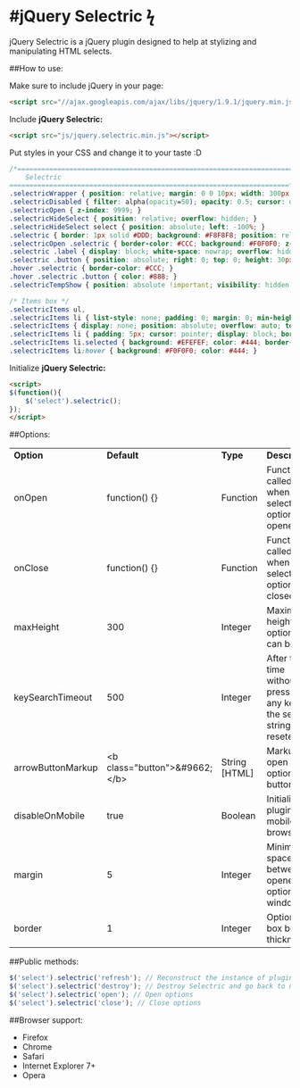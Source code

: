 #jQuery Selectric ϟ
===================

jQuery Selectric is a jQuery plugin designed to help at stylizing and manipulating HTML selects.

##How to use:

Make sure to include jQuery in your page:

```html
<script src="//ajax.googleapis.com/ajax/libs/jquery/1.9.1/jquery.min.js"></script>
```

Include **jQuery Selectric:**

```html
<script src="js/jquery.selectric.min.js"></script>
```

Put styles in your CSS and change it to your taste :D

```css
/*======================================================================
	Selectric
======================================================================*/
.selectricWrapper { position: relative; margin: 0 0 10px; width: 300px; cursor: pointer; }
.selectricDisabled { filter: alpha(opacity=50); opacity: 0.5; cursor: default; -webkit-touch-callout: none; -webkit-user-select: none; -khtml-user-select: none; -moz-user-select: none; -ms-user-select: none; user-select: none; }
.selectricOpen { z-index: 9999; }
.selectricHideSelect { position: relative; overflow: hidden; }
.selectricHideSelect select { position: absolute; left: -100%; }
.selectric { border: 1px solid #DDD; background: #F8F8F8; position: relative; border-radius: 2px; }
.selectricOpen .selectric { border-color: #CCC; background: #F0F0F0; z-index: 9999; }
.selectric .label { display: block; white-space: nowrap; overflow: hidden; margin: 0 30px 0 0; padding: 6px; font-size: 12px; line-height: 1.5; color: #444; }
.selectric .button { position: absolute; right: 0; top: 0; height: 30px; width: 30px; color: #BBB; text-align: center; font: normal 18px/30px sans-serif; }
.hover .selectric { border-color: #CCC; }
.hover .selectric .button { color: #888; }
.selectricTempShow { position: absolute !important; visibility: hidden !important; display: block !important; }

/* Items box */
.selectricItems ul,
.selectricItems li { list-style: none; padding: 0; margin: 0; min-height: 20px; line-height: 20px; font-size: 12px; }
.selectricItems { display: none; position: absolute; overflow: auto; top: 100%; left: 0; background: #F9F9F9; border: 1px solid #CCC; z-index: 9998; box-shadow: 0 0 10px -6px; }
.selectricItems li { padding: 5px; cursor: pointer; display: block; border-bottom: 1px solid #EEE; color: #666; border-top: 1px solid #FFF; }
.selectricItems li.selected { background: #EFEFEF; color: #444; border-top-color: #E0E0E0; }
.selectricItems li:hover { background: #F0F0F0; color: #444; }
```

Initialize **jQuery Selectric:**

```html
<script>
$(function(){
	$('select').selectric();
});
</script>
```

##Options:

<table>
	<tr>
		<td><strong>Option</strong></td>
		<td><strong>Default</strong></td>
		<td><strong>Type</strong></td>
		<td><strong>Description</strong></td>
	</tr>
	<tr>
		<td>onOpen</td>
		<td>function() {}</td>
		<td>Function</td>
		<td>Function called when select options is opened</td>
	</tr>
	<tr>
		<td>onClose</td>
		<td>function() {}</td>
		<td>Function</td>
		<td>Function called when select options is closed</td>
	</tr>
	<tr>
		<td>maxHeight</td>
		<td>300</td>
		<td>Integer</td>
		<td>Maximum height options box can be</td>
	</tr>
	<tr>
		<td>keySearchTimeout</td>
		<td>500</td>
		<td>Integer</td>
		<td>After this time without pressing any key, the search string is reseted</td>
	</tr>
	<tr>
		<td>arrowButtonMarkup</td>
		<td>&lt;b class=&quot;button&quot;&gt;&amp;#9662;&lt;/b&gt;</td>
		<td>String [HTML]</td>
		<td>Markup for open options button</td>
	</tr>
	<tr>
		<td>disableOnMobile</td>
		<td>true</td>
		<td>Boolean</td>
		<td>Initialize plugin on mobile browsers</td>
	</tr>
	<tr>
		<td>margin</td>
		<td>5</td>
		<td>Integer</td>
		<td>Minimum space between opened options and window</td>
	</tr>
	<tr>
		<td>border</td>
		<td>1</td>
		<td>Integer</td>
		<td>Options box border thickness</td>
	</tr>
</table>

##Public methods:

```js
$('select').selectric('refresh'); // Reconstruct the instance of plugin
$('select').selectric('destroy'); // Destroy Selectric and go back to normal
$('select').selectric('open'); // Open options
$('select').selectric('close'); // Close options
```

##Browser support:

* Firefox
* Chrome
* Safari
* Internet Explorer 7+
* Opera